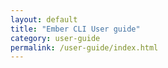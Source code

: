 ```yaml
---
layout: default
title: "Ember CLI User guide"
category: user-guide
permalink: /user-guide/index.html
---
```


